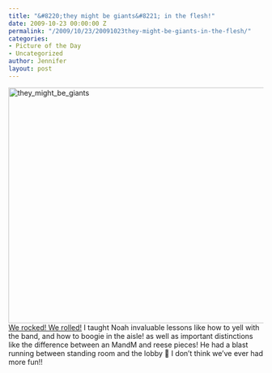 ```yaml
---
title: "&#8220;they might be giants&#8221; in the flesh!"
date: 2009-10-23 00:00:00 Z
permalink: "/2009/10/23/20091023they-might-be-giants-in-the-flesh/"
categories:
- Picture of the Day
- Uncategorized
author: Jennifer
layout: post
---
```


<img title="they_might_be_giants" height="465" alt="they_might_be_giants" width="950" class="alignleft size-full wp-image-504" src="http://static.squarespace.com/static/50db6bb3e4b015296cd43789/50dfa5b1e4b0dc6320e0b5ea/50dfa5b2e4b0dc6320e0b744/1256362143000/?format=original" />[We rocked! We rolled!](http://www.flickr.com/photos/jenniferandJennifers_photos/sets/72157622655273032/) I taught Noah invaluable lessons like how to yell with the band, and how to boogie in the aisle! as well as important distinctions like the difference between an MandM and reese pieces! He had a blast running between standing room and the lobby 🙂 I don&#8217;t think we&#8217;ve ever had more fun!!
